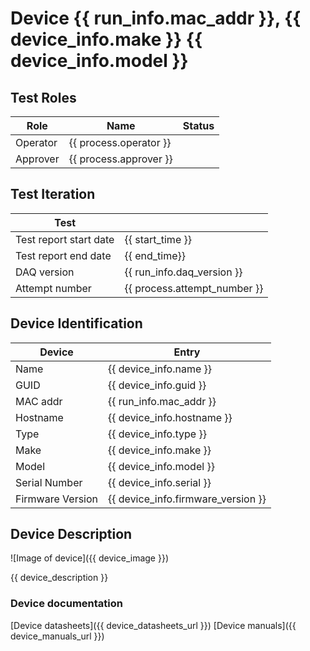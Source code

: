 # Device {{ run_info.mac_addr }}, {{ device_info.make }} {{ device_info.model }}

## Test Roles

|  Role  |      Name              | Status |
|--------|------------------------|--------|
|Operator| {{ process.operator }} |        |
|Approver| {{ process.approver }} |        |

## Test Iteration

| Test             |                        |
|------------------|------------------------|
| Test report start date | {{ start_time }} |
| Test report end date   | {{ end_time}} |
| DAQ version      | {{ run_info.daq_version }} |
| Attempt number   | {{ process.attempt_number }} |

## Device Identification

| Device            | Entry              |
|-------------------|--------------------|
| Name              | {{ device_info.name }} |
| GUID              | {{ device_info.guid }} |
| MAC addr          | {{ run_info.mac_addr }} |
| Hostname          | {{ device_info.hostname }} |
| Type              | {{ device_info.type }} |
| Make              | {{ device_info.make }} |
| Model             | {{ device_info.model }} |
| Serial Number     | {{ device_info.serial }} |
| Firmware Version  | {{ device_info.firmware_version }} |

## Device Description

![Image of device]({{ device_image }})

{{ device_description }}


### Device documentation

[Device datasheets]({{ device_datasheets_url }})
[Device manuals]({{ device_manuals_url }})
